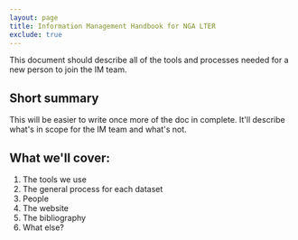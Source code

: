 ```yaml
---
layout: page
title: Information Management Handbook for NGA LTER
exclude: true
---
```

This document should describe all of the tools and processes needed for a new person to join the IM team. 

## Short summary

This will be easier to write once more of the doc in complete. It'll describe what's in scope for the IM team and what's not. 

## What we'll cover:
1. The tools we use
2. The general process for each dataset
3. People
4. The website
5. The bibliography
6. What else?
